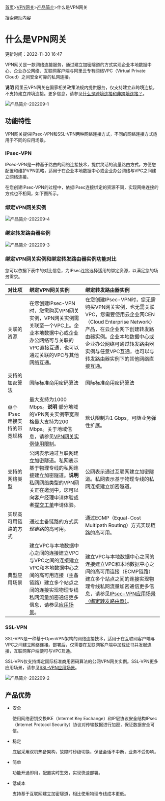 [首页](https://www.alibabacloud.com/help/zh)>[VPN网关](https://www.alibabacloud.com/help/zh/vpn-gateway)>[产品简介](https://www.alibabacloud.com/help/zh/vpn-gateway/latest/product-introduction)>什么是VPN网关

搜索帮助内容

# 什么是VPN网关

更新时间：2022-11-30 16:47

VPN网关是一款网络连接服务，通过建立加密隧道的方式实现企业本地数据中心、企业办公网络、互联网客户端与阿里云专有网络VPC（Virtual Private Cloud）之间安全可靠的私网连接。

**说明** 阿里云VPN网关在国家相关政策法规内提供服务，仅支持建立非跨境连接，不支持建立跨境连接。更多信息，请参见[什么是跨境连接和非跨境连接？](https://www.alibabacloud.com/help/zh/vpn-gateway/latest/faq-about-vpn-gateways#section-ck8-ojc-kci)。

![产品简介-202209-1](https://help-static-aliyun-doc.aliyuncs.com/assets/img/zh-CN/6888152661/p487110.png)

## 功能特性

VPN网关提供IPsec-VPN和SSL-VPN两种网络连接方式，不同的网络连接方式适用于不同的应用场景。

### IPsec-VPN

IPsec-VPN是一种基于路由的网络连接技术，提供灵活的流量路由方式，方便您配置和维护VPN策略，适用于在企业本地数据中心或企业办公网络与VPC之间建立网络连接。

在您创建IPsec-VPN的过程中，依据IPsec连接绑定的资源不同，实现网络连接的方式也不相同，如下图所示。

### 绑定VPN网关实例

![产品简介-202209-4](https://help-static-aliyun-doc.aliyuncs.com/assets/img/zh-CN/0709152661/p487112.png)

### 绑定转发路由器实例

![产品简介-202209-3](https://help-static-aliyun-doc.aliyuncs.com/assets/img/zh-CN/6126739661/p487113.png)

### 绑定VPN网关实例和绑定转发路由器实例功能对比

您可以依据下表中的对比信息，为IPsec连接选择适用的绑定资源，以满足您的场景需求。

| 对比项                      | 绑定VPN网关实例                                              | 绑定转发路由器实例                                           |
| :-------------------------- | :----------------------------------------------------------- | :----------------------------------------------------------- |
| 关联的资源                  | 在您创建IPsec-VPN时，您需购买VPN网关实例，VPN网关实例需关联至一个VPC上。企业本地数据中心或企业办公网络可与关联的VPC直接互通，也可以通过关联的VPC与其他网络互通。 | 在您创建IPsec-VPN时，您无需购买VPN网关实例，也无需关联VPC，您需要使用云企业网CEN（Cloud Enterprise Network）产品，在云企业网下创建转发路由器实例。企业本地数据中心或企业办公网络可通过转发路由器实例与任意VPC互通，也可以与转发路由器实例下的其他网络直接互通。 |
| 支持的加密算法              | 国际标准商用密码算法                                         | 国际标准商用密码算法                                         |
| 单个IPsec连接支持的带宽规格 | 最大支持为1000 Mbps。**说明** 部分地域的VPN网关实例带宽规格最大支持为200 Mbps。关于地域信息，请参见[VPN网关实例使用限制](https://www.alibabacloud.com/help/zh/vpn-gateway/latest/create-a-vpn-gateway#section-jlh-9te-6r0)。 | 默认限制为1 Gbps，可随业务弹性扩展。                         |
| 支持的网络类型              | 公网表示通过互联网建立加密隧道。私网表示基于物理专线的私网连接建立加密隧道。**说明** 私网网络类型的VPN网关正在邀测中，您可以向客户经理申请体验或者[提交工单](https://workorder-intl.console.aliyun.com/?spm=5176.2020520001.nav-right.dticket.59b44bd3QY32s9#/ticket/createIndex)申请体验。 | 公网表示通过互联网建立加密隧道。私网表示基于物理专线的私网连接建立加密隧道。 |
| 实现高可用链路的方式        | 通过主备链路的方式实现链路的高可用。                         | 通过ECMP（Equal-Cost Multipath Routing）方式实现链路的高可用。 |
| 典型应用场景                | 建立VPC与本地数据中心之间的连接建立VPC与VPC之间的连接建立VPC和本地数据中心之间的高可用连接（主备链路）建立多个站点之间的连接实现物理专线私网流量加密通信更多信息，请参见[应用场景](https://www.alibabacloud.com/help/zh/vpn-gateway/latest/scenarios#concept-dqh-ysx-wdb)。 | 建立VPC与本地数据中心之间的连接建立VPC和本地数据中心之间的高可用连接（ECMP链路）建立多个站点之间的连接实现物理专线私网流量加密通信更多信息，请参见[IPsec-VPN应用场景（绑定转发路由器）](https://www.alibabacloud.com/help/zh/vpn-gateway/latest/associate-ipsec-vpn-connections-with-transit-routers#concept-2247716)。 |

### SSL-VPN

SSL-VPN是一种基于OpenVPN架构的网络连接技术，适用于在互联网客户端与VPC之间建立网络连接。部署后，仅需要在互联网客户端中加载证书并发起连接，互联网客户端便可与VPC互通。

SSL-VPN仅支持绑定国际标准商用密码算法的公网VPN网关实例。SSL-VPN更多应用场景，请参见[SSL-VPN应用场景](https://www.alibabacloud.com/help/zh/vpn-gateway/latest/common-scenarios-of-ssl-vpn#concept-2248829)。

![产品简介-202209-2](https://help-static-aliyun-doc.aliyuncs.com/assets/img/zh-CN/1709152661/p487115.png)

## 产品优势

- 安全

  使用网络密钥交换IKE（Internet Key Exchange）和IP层协议安全结构IPsec（Internet Protocol Security）协议对传输数据进行加密，保证数据安全可信。

- 稳定

  底层采用双机热备架构，故障时秒级切换，保证会话不中断，业务不受影响。

- 简单

  功能开通即用，配置实时生效，实现快速部署。

- 低成本

  支持基于互联网建立加密隧道，相比使用物理专线成本更低。
